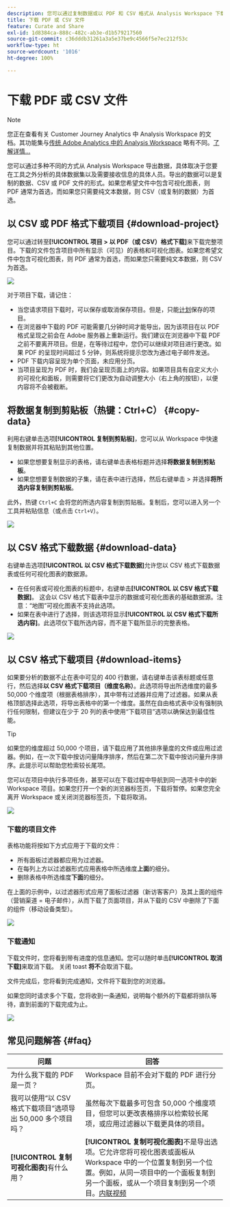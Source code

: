 ```yaml
---
description: 您可以通过复制数据或以 PDF 和 CSV 格式从 Analysis Workspace 下载数据。
title: 下载 PDF 或 CSV 文件
feature: Curate and Share
exl-id: 1d8384ca-888c-482c-ab3e-d1b579217560
source-git-commit: c36dddb31261a3a5e37be9c4566f5e7ec212f53c
workflow-type: ht
source-wordcount: '1016'
ht-degree: 100%

---
```


# 下载 PDF 或 CSV 文件

>[!NOTE]
>
>您正在查看有关 Customer Journey Analytics 中 Analysis Workspace 的文档。其功能集与[传统 Adobe Analytics 中的 Analysis Workspace](https://experienceleague.adobe.com/docs/analytics/analyze/analysis-workspace/home.html) 略有不同。[了解详情...](/help/getting-started/cja-aa.md)

您可以通过多种不同的方式从 Analysis Workspace 导出数据，具体取决于您要在工具之外分析的具体数据集以及需要接收信息的具体人员。导出的数据可以是复制的数据、CSV 或 PDF 文件的形式。如果您希望文件中包含可视化图表，则 PDF 通常为首选，而如果您只需要纯文本数据，则 CSV（或复制的数据）为首选。

## 以 CSV 或 PDF 格式下载项目 {#download-project}

您可以通过转至&#x200B;**[!UICONTROL 项目 > 以 PDF（或 CSV）格式下载]**&#x200B;来下载完整项目。下载的文件包含项目中所有显示（可见）的表格和可视化图表。如果您希望文件中包含可视化图表，则 PDF 通常为首选，而如果您只需要纯文本数据，则 CSV 为首选。

![](assets/download-project.png)

对于项目下载，请记住：

* 当您请求项目下载时，可以保存或取消保存项目。但是，只能[计划](https://experienceleague.adobe.com/docs/analytics/analyze/analysis-workspace/curate-share/t-schedule-report.html?lang=zh-Hans)保存的项目。
* 在浏览器中下载的 PDF 可能需要几分钟时间才能导出，因为该项目在以 PDF 格式呈现之前会在 Adobe 服务器上重新运行。我们建议在浏览器中下载 PDF 之前不要离开项目。但是，在等待过程中，您仍可以继续对项目进行更改。如果 PDF 的呈现时间超过 5 分钟，则系统将提示您改为通过电子邮件发送。
* PDF 下载内容呈现为单个页面，未应用分页。
* 当项目呈现为 PDF 时，我们会呈现页面上的内容。如果项目具有自定义大小的可视化和面板，则需要将它们更改为自动调整大小（右上角的按钮），以便内容将不会被截断。

## 将数据复制到剪贴板（热键：Ctrl+C） {#copy-data}

利用右键单击选项&#x200B;**[!UICONTROL 复制到剪贴板]**，您可以从 Workspace 中快速复制数据并将其粘贴到其他位置。

* 如果您想要复制显示的表格，请右键单击表格标题并选择&#x200B;**将数据复制到剪贴板**。
* 如果您想要复制数据的子集，请在表中进行选择，然后右键单击 > 并选择&#x200B;**将所选内容复制到剪贴板**。

此外，热键 `Ctrl+C` 会将您的所选内容复制到剪贴板。复制后，您可以进入另一个工具并粘贴信息（或点击 `Ctrl+V`）。

![](assets/copy-selection.png)

## 以 CSV 格式下载数据 {#download-data}

右键单击选项&#x200B;**[!UICONTROL 以 CSV 格式下载数据]**&#x200B;允许您以 CSV 格式下载数据表或任何可视化图表的数据源。

* 在任何表或可视化图表的标题中，右键单击&#x200B;**[!UICONTROL 以 CSV 格式下载数据]**。 这会以 CSV 格式下载表中显示的数据或可视化图表的基础数据源。注意：“地图”可视化图表不支持此选项。
* 如果在表中进行了选择，则该选项将显示&#x200B;**[!UICONTROL 以 CSV 格式下载所选内容]**。此选项仅下载所选内容，而不是下载所显示的完整表格。

![](assets/download-data-viz.png)

## 以 CSV 格式下载项目 {#download-items}

如果要分析的数据不止在表中可见的 400 行数据，请右键单击该表标题或任意行，然后选择&#x200B;**以 CSV 格式下载项目（维度名称）**。此选项将导出所选维度的最多 50,000 个维度项（根据表格排序），其中带有过滤器并应用了过滤器。如果从表格顶部选择此选项，将导出表格中的第一个维度。虽然在自由格式表中没有强制执行任何限制，但建议在少于 20 列的表中使用“下载项目”选项以确保达到最佳性能。

>[!TIP]
>
> 如果您的维度超过 50,000 个项目，请下载应用了其他排序量度的文件或应用过滤器。例如，在一次下载中按访问量降序排序，然后在第二次下载中按访问量升序排序。此提示可以帮助您检索较长尾项。

您可以在项目中执行多项任务，甚至可以在下载过程中导航到同一选项卡中的新 Workspace 项目。如果您打开一个新的浏览器标签页，下载将暂停。如果您完全离开 Workspace 或关闭浏览器标签页，下载将取消。

![](assets/download-items.png)

### 下载的项目文件

表格功能将按如下方式应用于下载的文件：

* 所有面板过滤器都应用为过滤器。
* 在每列上方以过滤器形式应用表格中所选维度&#x200B;**上面**&#x200B;的细分。
* 删除表格中所选维度&#x200B;**下面**&#x200B;的细分。

在上面的示例中，以过滤器形式应用了面板过滤器（新访客客户）及其上面的组件（营销渠道 = 电子邮件），从而下载了页面项目，并从下载的 CSV 中删除了下面的组件（移动设备类型）。

![](assets/downloaded-file.png)

### 下载通知

下载文件时，您将看到带有进度的信息通知。您可以随时单击&#x200B;**[!UICONTROL 取消下载]**&#x200B;来取消下载。 关闭 toast **将不**&#x200B;会取消下载。

文件完成后，您将看到完成通知，文件将下载到您的浏览器。

如果您同时请求多个下载，您将收到一条通知，说明每个额外的下载都将排队等待，直到前面的下载完成为止。

![](assets/toast.png)

## 常见问题解答 {#faq}

| 问题 | 回答 |
| --- | --- |
| 为什么我下载的 PDF 是一页？ | Workspace 目前不会对下载的 PDF 进行分页。 |
| 我可以使用“以 CSV 格式下载项目”选项导出 50,000 多个项目吗？ | 虽然每次下载最多可包含 50,000 个维度项目，但您可以更改表格排序以检索较长尾项，或应用过滤器以下载更具体的项目。 |
| **[!UICONTROL 复制可视化图表]**&#x200B;有什么用？ | **[!UICONTROL 复制可视化图表]**&#x200B;不是导出选项。它允许您将可视化图表或面板从 Workspace 中的一个位置复制到另一个位置。例如，从同一项目中的一个面板复制到另一个面板，或从一个项目复制到另一个项目。[内联视频](https://experienceleague.adobe.com/docs/analytics-learn/tutorials/analysis-workspace/visualizations/intra-linking-in-analysis-workspace.html?lang=zh-Hans) |
